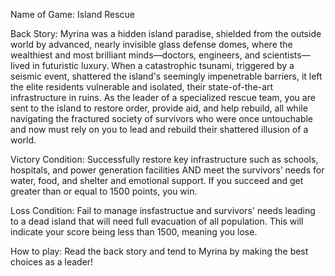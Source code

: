 Name of Game: Island Rescue 

Back Story: 
Myrina was a hidden island paradise, shielded from the outside world by advanced, nearly invisible glass defense domes, where the wealthiest and most brilliant minds—doctors, engineers, and scientists—lived in futuristic luxury. When a catastrophic tsunami, triggered by a seismic event, shattered the island's seemingly impenetrable barriers, it left the elite residents vulnerable and isolated, their state-of-the-art infrastructure in ruins. As the leader of a specialized rescue team, you are sent to the island to restore order, provide aid, and help rebuild, all while navigating the fractured society of survivors who were once untouchable and now must rely on you to lead and rebuild their shattered illusion of a world.

Victory Condition:
Successfully restore key infrastructure such as schools, hospitals, and power generation facilities AND meet the survivors’ needs for water, food, and shelter and emotional support. If you succeed and get greater than or equal to 1500 points, you win. 

Loss Condition:
Fail to manage insfastructue and survivors' needs leading to a dead island that will need full evacuation of all population. This will indicate your score being less than 1500, meaning you lose. 

How to play: 
Read the back story and tend to Myrina by making the best choices as a leader!
